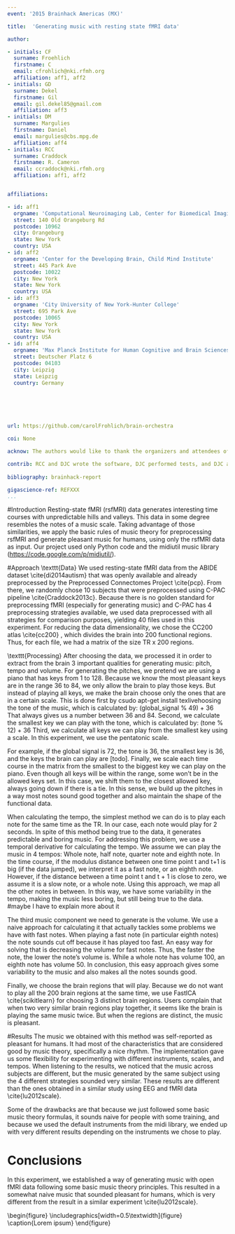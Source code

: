 ```yaml
---
event: '2015 Brainhack Americas (MX)'

title:  'Generating music with resting state fMRI data'

author:

- initials: CF
  surname: Froehlich
  firstname: C
  email: cfrohlich@nki.rfmh.org
  affiliation: aff1, aff2
- initials: GD
  surname: Dekel
  firstname: Gil
  email: gil.dekel85@gmail.com
  affiliation: aff3
- initials: DM
  surname: Margulies
  firstname: Daniel
  email: margulies@cbs.mpg.de
  affiliation: aff4
- initials: RCC
  surname: Craddock
  firstname: R. Cameron
  email: ccraddock@nki.rfmh.org
  affiliation: aff1, aff2


affiliations: 

- id: aff1
  orgname: 'Computational Neuroimaging Lab, Center for Biomedical Imaging and Neuromodulation, Nathan Kline Institute for Psychiatric Research'
  street: 140 Old Orangeburg Rd
  postcode: 10962
  city: Orangeburg
  state: New York
  country: USA
- id: aff2
  orgname: 'Center for the Developing Brain, Child Mind Institute'
  street: 445 Park Ave
  postcode: 10022
  city: New York
  state: New York
  country: USA
- id: aff3
  orgname: 'City University of New York-Hunter College'
  street: 695 Park Ave
  postcode: 10065
  city: New York
  state: New York
  country: USA
- id: aff4
  orgname: 'Max Planck Institute for Human Cognitive and Brain Sciences'
  street: Deutscher Platz 6
  postcode: 04103
  city: Leipzig
  state: Leipzig
  country: Germany






url: https://github.com/carolFrohlich/brain-orchestra

coi: None

acknow: The authors would like to thank the organizers and attendees of Brainhack MX.

contrib: RCC and DJC wrote the software, DJC performed tests, and DJC and RCC wrote the report.
  
bibliography: brainhack-report

gigascience-ref: REFXXX
...
```


#Introduction
Resting-state fMRI (rsfMRI) data generates interesting time courses with unpredictable hills and valleys. This data in some degree resembles the notes of a music scale. 
Taking advantage of those similarities, we apply the basic rules of music theory for preprocessing rsfMRI and generate pleasant music for humans, using only the rsfMRI data as input.
Our project used only Python code and the midiutil music library (https://code.google.com/p/midiutil/).

#Approach
\texttt{Data} We used resting-state fMRI data from the ABIDE dataset \cite{di2014autism} that was openly available and already preprocessed by the Preprocessed Connectomes Project \cite{pcp}.
From there, we randomly chose 10 subjects that were preprocessed using C-PAC pipeline \cite{Craddock2013c}.
Because there is no golden standard for preprocessing fMRI (especially for generating music) and C-PAC has 4 preprocessing strategies available, we used data preprocessed with all strategies for comparison purposes, yielding 40 files used in this experiment. 
For reducing the data dimensionality, we chose the CC200 atlas \cite{cc200} , which divides the brain into 200 functional regions.
Thus, for each file, we had a matrix of the size TR x 200 regions. 

\texttt{Processing}
After choosing the data, we processed it in order to extract from the brain 3 important qualities for generating music: pitch, tempo and volume.
For generating the pitches, we pretend we are using a piano that has keys from 1 to 128. Because we know the most pleasant keys are in the range 36 to 84, we only allow the brain to play those keys.
But instead of playing all keys, we make the brain choose only the ones that are in a certain scale.
This is done first by csudo apt-get install texlivehoosing the tone of the music, which is calculated by:
(global_signal % 49) + 36
That always gives us a number between 36 and 84.
Second, we calculate the smallest key we can play with the tone, which is calculated by:
(tone % 12) + 36
Third, we calculate all keys we can play from the smallest key using a scale. In this experiment, we use the pentatonic scale.

For example, if the global signal is 72, the tone is 36, the smallest key is 36, and the keys the brain can play are [todo].
Finally, we scale each time course in the matrix from the smallest to the biggest key we can play on the piano.
Even though all keys will be within the range, some won’t be in the allowed keys set. In this case, we shift them to the closest allowed key, always going down if there is a tie.
In this sense, we build up the pitches in a way most notes sound good together and also maintain the shape of the functional data.  


When calculating the tempo, the simplest method we can do is to play each note for the same time as the TR. In our case, each note would play for 2 seconds. 
In spite of this method being true to the data, it generates predictable and boring music.
For addressing this problem, we use a temporal derivative for calculating the tempo.
We assume we can play the music in 4 tempos:
Whole note, half note, quarter note and eighth note.
In the time course, if the modulus distance between one time point t and t+1 is big (if the data jumped), we interpret it as a fast note, or an eighth note. 
However, if the distance between a time point t and t + 1 is close to zero, we assume it is a slow note, or a whole note.
Using this approach, we map all the other notes in between. 
In this way, we have some variability in the tempo, making the music less boring, but still being true to the data. 
#maybe I have to explain more about it


The third music component we need to generate is the volume.
We use a naive approach for calculating it that actually tackles some problems we have with fast notes.
When playing a fast note (in particular eighth notes) the note sounds cut off because it has played too fast. 
An easy way for solving that is decreasing the volume for fast notes.
Thus, the faster the note, the lower the note’s volume is. While a whole note has volume 100, an eighth note has volume 50.
In conclusion, this easy approach gives some variability to the music and also makes all the notes sounds good.

Finally, we choose the brain regions that will play.
Because we do not want to play all the 200 brain regions at the same time, we use FastICA \cite{scikitlearn} for choosing 3 distinct brain regions. 
Users complain that when two very similar brain regions play together, it seems like the brain is playing the same music twice. But when the regions are distinct, the music is pleasant.



#Results
The music we obtained with this method was self-reported as pleasant for humans. It had most of the characteristics that are considered good by music theory, specifically a nice rhythm.
The implementation gave us some flexibility for experimenting with different instruments, scales, and tempos.
When listening to the results, we noticed that the music across subjects are different, but the music generated by the same subject using the 4 different strategies sounded very similar. 
These results are different than the ones obtained in a similar study using EEG and fMRI data \cite{lu2012scale}.


Some of the drawbacks are that because we just followed some basic music theory formulas, it sounds naive for people with some training, and because we used the default instruments from the midi library, we ended up with very different results depending on the instruments we chose to play. 


# Conclusions
In this experiment, we established a way of generating music with open fMRI data following some basic music theory principles.
This resulted in a somewhat naive music that sounded pleasant for humans, which is very different from the result in a similar experiment \cite{lu2012scale}.



\begin{figure}
  \includegraphics[width=0.5\textwidth]{figure}
  \caption{Lorem ipsum}
\end{figure}